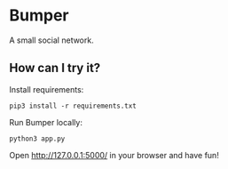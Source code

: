 # Bumper

A small social network.

## How can I try it?

Install requirements:

```shell
pip3 install -r requirements.txt
```

Run Bumper locally:

```shell
python3 app.py
```

Open http://127.0.0.1:5000/ in your browser and have fun!
